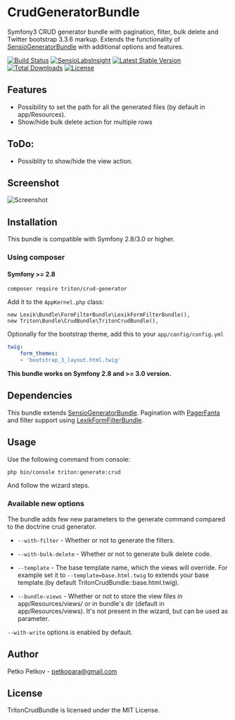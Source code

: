 # CrudGeneratorBundle
Symfony3 CRUD generator bundle with pagination, filter, bulk delete and Twitter bootstrap 3.3.6 markup.
Extends the functionality of [SensioGeneratorBundle](https://github.com/sensio/SensioGeneratorBundle) with additional options and features.

[![Build Status](https://travis-ci.org/petkopara/TritonCrudBundle.svg?branch=master)](https://travis-ci.org/petkopara/TritonCrudBundle)
[![SensioLabsInsight](https://insight.sensiolabs.com/projects/7d24085a-9a27-4607-adf5-efe1bb39f62b/mini.png)](https://insight.sensiolabs.com/projects/7d24085a-9a27-4607-adf5-efe1bb39f62b)
[![Latest Stable Version](https://poser.pugx.org/triton/crud-generator/v/stable)](https://packagist.org/packages/triton/crud-generator)
[![Total Downloads](https://poser.pugx.org/triton/crud-generator/downloads)](https://packagist.org/packages/triton/crud-generator)
[![License](https://poser.pugx.org/triton/crud-generator/license)](https://packagist.org/packages/triton/crud-generator)

## Features
* Possibility to set the path for all the generated files (by default in app/Resources).
* Show/hide bulk delete action for multiple rows

## ToDo:
* Possiblity to show/hide the view action.

## Screenshot

![Screenshot](https://raw.github.com/petkopara/TritonCrudBundle/master/screenshot.png "Screenshot")

## Installation
This bundle is compatible with Symfony 2.8/3.0 or higher.

### Using composer

#### Symfony >= 2.8 

    composer require triton/crud-generator

Add it to the `AppKernel.php` class:

    new Lexik\Bundle\FormFilterBundle\LexikFormFilterBundle(),
    new Triton\Bundle\CrudBundle\TritonCrudBundle(),

Optionally for the bootstrap theme, add this to your `app/config/config.yml`
```yaml
twig:
    form_themes:
	- 'bootstrap_3_layout.html.twig' 

```

**This bundle works on Symfony 2.8 and >= 3.0 version.**


## Dependencies

This bundle extends [SensioGeneratorBundle](https://github.com/sensio/SensioGeneratorBundle). 
Pagination with [PagerFanta](https://github.com/whiteoctober/Pagerfanta/) and filter
support using [LexikFormFilterBundle](https://github.com/lexik/LexikFormFilterBundle).

## Usage

Use the following command from console:
```sh
php bin/console triton:generate:crud
```
And follow the wizard steps.

### Available new options
The bundle adds few new parameters to the generate command compared to the doctrine crud generator.

* `--with-filter` -  Whether or not to generate the filters.

* `--with-bulk-delete` - Whether or not to generate bulk delete code.

* `--template` - The base template name, which the views will override. For example set it to `--template=base.html.twig` to extends your base template.(by default TritonCrudBundle::base.html.twig).

* `--bundle-views` - Whether or not to store the view files in app/Resources/views/ or in bundle's dir (default in app/Resources/views). It's not present in the wizard, but can be used as parameter.

`--with-write` options is enabled by default.

## Author

Petko Petkov - petkopara@gmail.com


## License

TritonCrudBundle is licensed under the MIT License.
